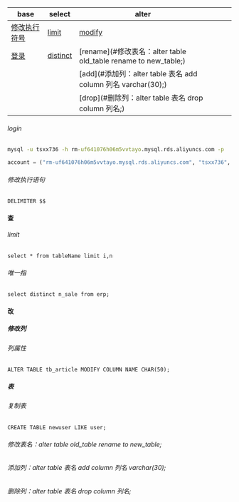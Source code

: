 | base                          | select              | alter                                                        |      |      |      |
| ----------------------------- | ------------------- | ------------------------------------------------------------ | ---- | ---- | ---- |
| [修改执行符号](#修改执行语句) | [limit](#limit)     | [modify](#列属性)                                            |      |      |      |
| [登录](#login)                | [distinct](#唯一指) | [rename](#修改表名：alter table old_table rename to new_table;) |      |      |      |
|                               |                     | [add](#添加列：alter table 表名 add column 列名 varchar(30);) |      |      |      |
|                               |                     | [drop](#删除列：alter table 表名 drop column 列名;)          |      |      |      |



###### login

```cmd
mysql -u tsxx736 -h rm-uf641076h06m5vvtayo.mysql.rds.aliyuncs.com -p
```

```python
account = ("rm-uf641076h06m5vvtayo.mysql.rds.aliyuncs.com", "tsxx736", '******', 'interest')
```

###### 修改执行语句

```mysql
DELIMITER $$
```

#### 查

###### limit

```mysql
select * from tableName limit i,n
```

###### 唯一指

```mysql
select distinct n_sale from erp;
```

#### 改

##### 修改列

###### 列属性

```mysql
ALTER TABLE tb_article MODIFY COLUMN NAME CHAR(50);  
```

##### 表

###### 复制表

```mysql
CREATE TABLE newuser LIKE user;
```

###### 修改表名：alter table old_table rename to new_table;

###### 添加列：alter table 表名 add column 列名 varchar(30);

###### 删除列：alter table 表名 drop column 列名;
